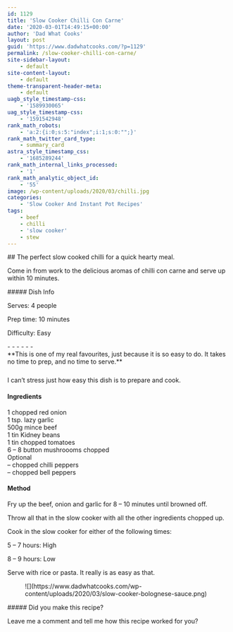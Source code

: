 ```yaml
---
id: 1129
title: 'Slow Cooker Chilli Con Carne'
date: '2020-03-01T14:49:15+00:00'
author: 'Dad What Cooks'
layout: post
guid: 'https://www.dadwhatcooks.com/?p=1129'
permalink: /slow-cooker-chilli-con-carne/
site-sidebar-layout:
    - default
site-content-layout:
    - default
theme-transparent-header-meta:
    - default
uagb_style_timestamp-css:
    - '1589930065'
uag_style_timestamp-css:
    - '1591542948'
rank_math_robots:
    - 'a:2:{i:0;s:5:"index";i:1;s:0:"";}'
rank_math_twitter_card_type:
    - summary_card
astra_style_timestamp_css:
    - '1685289244'
rank_math_internal_links_processed:
    - '1'
rank_math_analytic_object_id:
    - '55'
image: /wp-content/uploads/2020/03/chilli.jpg
categories:
    - 'Slow Cooker And Instant Pot Recipes'
tags:
    - beef
    - chilli
    - 'slow cooker'
    - stew
---
```


<div class="wp-block-columns has-2-columns is-layout-flex wp-container-9"><div class="wp-block-column is-layout-flow"><div class="wp-block-uagb-advanced-heading uagb-block-bd6f3559-2850-49fa-bae7-85961119241b" id="uagb-adv-heading-03c5938b-40d8-4f39-88e1-0c6b3ec4de32">## The perfect slow cooked chilli for a quick hearty meal.

   
Come in from work to the delicious aromas of chilli con carne and serve up within 10 minutes.

</div></div><div class="wp-block-column is-layout-flow">##### Dish Info

Serves: 4 people

Prep time: 10 minutes

Difficulty: Easy

</div></div>- - - - - -

<div class="wp-block-uagb-advanced-heading uagb-block-e4daeeb7-0696-4b48-8a7f-79bc11f43463" id="uagb-adv-heading-6a9f13fc-18d1-4ac1-8bfa-73c846434d98">
**This is one of my real favourites, just because it is so easy to do. It takes no time to prep, and no time to serve.**

</div><div aria-hidden="true" class="wp-block-spacer" style="height:25px"></div><section class="wp-block-uagb-section uagb-section__wrap uagb-section__background-undefined uagb-block-73260494-f62c-470e-843d-ed343566430c"><div class="uagb-section__overlay"></div><div class="uagb-section__inner-wrap"><div class="wp-block-columns has-2-columns is-layout-flex wp-container-12"><div class="wp-block-column is-layout-flow">I can’t stress just how easy this dish is to prepare and cook<g class="gr_ gr_34 gr-alert gr_spell gr_inline_cards gr_run_anim ContextualSpelling" data-gr-id="34" id="34">. </g>

#### **Ingredients**  


1 chopped red onion  
1 tsp. lazy garlic  
500g mince beef  
1 tin Kidney beans  
1 tin chopped tomatoes  
6 – 8 button mushroooms chopped  
Optional  
 – chopped chilli peppers  
 – chopped bell peppers

#### Method

Fry up the beef, onion and garlic for 8 – 10 minutes until browned off.

Throw all that in the slow cooker with all the other ingredients chopped up.

Cook in the slow cooker for either of the following times:

5 – 7 hours: High  
  
8 – 9 hours: Low

Serve with rice or pasta. It really is as easy as that.

</div><div class="wp-block-column is-layout-flow"><figure class="wp-block-image size-large">![](https://www.dadwhatcooks.com/wp-content/uploads/2020/03/slow-cooker-bolognese-sauce.png)</figure></div></div></div></section>##### Did you make this recipe?

Leave me a comment and tell me how this recipe worked for you?